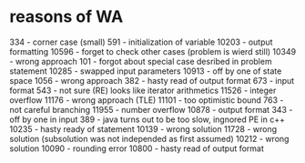 reasons of WA
=============

334 - corner case (small)
591 - initialization of variable
10203 - output formatting
10596 - forget to check other cases (problem is wierd still)
10349 - wrong approach
101 - forgot about special case desribed in problem statement
10285 - swapped input parameters
10913 - off by one of state space
1056 - wrong approach
382 - hasty read of output format
673 - input format
543 - not sure (RE) looks like iterator arithmetics
11526 - integer overflow
11176 - wrong approach (TLE)
11101 - too optimistic bound
763 - not careful branching
11955 - number overflow
10878 - output format
343 - off by one in input
389 - java turns out to be too slow, ingnored PE in c++
10235 - hasty ready of statement
10139 - wrong solution
11728 - wrong solution (subsolution was not independed as first assumed)
10212 - wrong solution
10090 - rounding error
10800 - hasty read of output format
